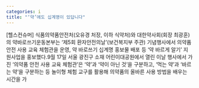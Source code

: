 ```yaml
---
categories: i
title: "‘약’에도 십계명이 있답니다"
---
```

[헬스컨슈머] 식품의약품안전처(오유경 처장, 이하 식약처)와 대한약사회(회장 최광훈)의 약바로쓰기운동본부는 ‘제5회 환자안전의날’(보건복지부 주관) 기념행사에서 의약품 안전 사용 교육 체험관을 운영, 약 바로쓰기 십계명 홍보물 배포 등 ‘약 바르게 알기’ 지원사업을 홍보했다.9월 17일 서울 광진구 소재 어린이대공원에서 열린 이날 행사에서 가진 ‘의약품 안전 사용 교육 체험관’은 ‘약’과 ‘약이 아닌 것’을 구분하고, ‘먹는 약’과 ‘바르는 약’을 구분하는 등 놀이형 체험 교구를 활용해 의약품의 올바른 사용 방법을 배우는 시간을 가